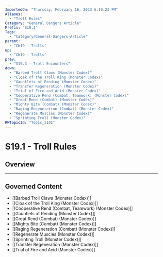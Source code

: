 ```yaml
---
ImportedOn: "Thursday, February 16, 2023 6:10:23 PM"
Aliases:
  - "Troll Rules"
Category: "General Dangers Article"
Prefix: "S19.1"
Tags:
  - "Category/General-Dangers-Article"
parent:
  - "Ch19 - Trolls"
up:
  - "Ch19 - Trolls"
prev:
  - "S19.3 - Troll Encounters"
down:
  - "Barbed Troll Claws (Monster Codex)"
  - "Cloak of the Troll King (Monster Codex)"
  - "Gauntlets of Rending (Monster Codex)"
  - "Transfer Regeneration (Monster Codex)"
  - "Trial of Fire and Acid (Monster Codex)"
  - "Cooperative Rend (Combat, Teamwork) (Monster Codex)"
  - "Great Rend (Combat) (Monster Codex)"
  - "Mighty Bite (Combat) (Monster Codex)"
  - "Raging Regeneration (Combat) (Monster Codex)"
  - "Regenerate Muscles (Monster Codex)"
  - "Sprinting Troll (Monster Codex)"
RWtopicId: "Topic_3101"
---
```

# S19.1 - Troll Rules
## Overview
---
## Governed Content
- [[Barbed Troll Claws (Monster Codex)]]
- [[Cloak of the Troll King (Monster Codex)]]
- [[Cooperative Rend (Combat, Teamwork) (Monster Codex)]]
- [[Gauntlets of Rending (Monster Codex)]]
- [[Great Rend (Combat) (Monster Codex)]]
- [[Mighty Bite (Combat) (Monster Codex)]]
- [[Raging Regeneration (Combat) (Monster Codex)]]
- [[Regenerate Muscles (Monster Codex)]]
- [[Sprinting Troll (Monster Codex)]]
- [[Transfer Regeneration (Monster Codex)]]
- [[Trial of Fire and Acid (Monster Codex)]]

